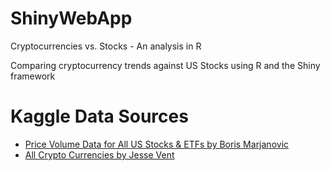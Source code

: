 # ShinyWebApp
Cryptocurrencies vs. Stocks - An analysis in R

Comparing cryptocurrency trends against US Stocks using R and the Shiny framework

# Kaggle Data Sources
* [Price Volume Data for All US Stocks & ETFs by Boris Marjanovic](https://www.kaggle.com/borismarjanovic/price-volume-data-for-all-us-stocks-etfs)
* [All Crypto Currencies by Jesse Vent](https://www.kaggle.com/jessevent/all-crypto-currencies)